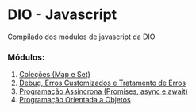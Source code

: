 # DIO - Javascript

Compilado dos módulos de javascript da DIO

### Módulos:

1. [Coleções (Map e Set)](./async)
2. [Debug, Erros Customizados e Tratamento de Erros](./debug-error)
3. [Programação Assíncrona (Promises, async e await)](./async)
4. [Programação Orientada a Objetos](./orientacao-a-objetos)